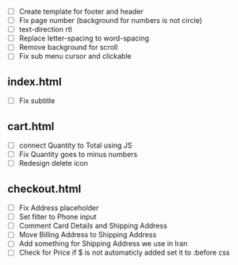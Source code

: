 - [ ] Create template for footer and header
- [ ] Fix page number (background for numbers is not circle)
- [ ] text-direction rtl
- [ ] Replace letter-spacing to word-spacing
- [ ] Remove background for scroll
- [ ] Fix sub menu cursor and clickable

## index.html
- [ ] Fix subtitle 

## cart.html
- [ ] connect Quantity to Total using JS
- [ ] Fix Quantity goes to minus numbers
- [ ] Redesign delete icon

## checkout.html
- [ ] Fix Address placeholder
- [ ] Set filter to Phone input
- [ ] Comment Card Details and Shipping Address
- [ ] Move Billing Address to Shipping Address
- [ ] Add something for Shipping Address we use in Iran
- [ ] Check for Price if $ is not automaticly added set it to :before css